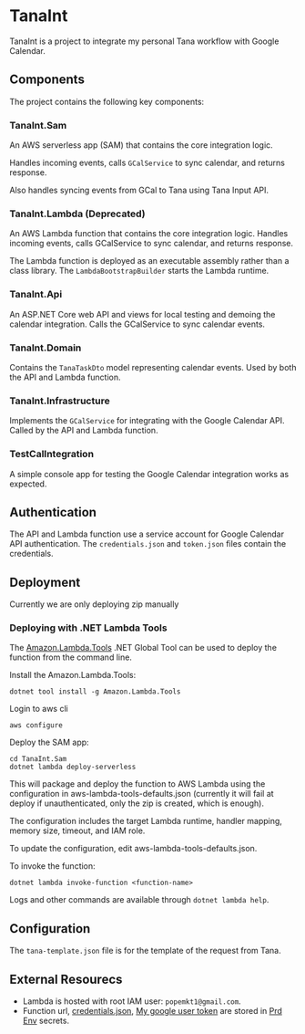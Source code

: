 # TanaInt

TanaInt is a project to integrate my personal Tana workflow with Google Calendar.

## Components

The project contains the following key components:

### TanaInt.Sam

An AWS serverless app (SAM) that contains the core integration logic.

Handles incoming events, calls `GCalService` to sync calendar, and returns response.

Also handles syncing events from GCal to Tana using Tana Input API.

### TanaInt.Lambda (Deprecated)

An AWS Lambda function that contains the core integration logic. Handles incoming events, calls GCalService to sync calendar, and returns response.

The Lambda function is deployed as an executable assembly rather than a class library. The `LambdaBootstrapBuilder` starts the Lambda runtime.

### TanaInt.Api

An ASP.NET Core web API and views for local testing and demoing the calendar integration. Calls the GCalService to sync calendar events.

### TanaInt.Domain

Contains the `TanaTaskDto` model representing calendar events. Used by both the API and Lambda function.

### TanaInt.Infrastructure

Implements the `GCalService` for integrating with the Google Calendar API. Called by the API and Lambda function.

### TestCalIntegration

A simple console app for testing the Google Calendar integration works as expected.

## Authentication

The API and Lambda function use a service account for Google Calendar API authentication. The `credentials.json` and `token.json` files contain the credentials.

## Deployment

Currently we are only deploying zip manually

### Deploying with .NET Lambda Tools
The [Amazon.Lambda.Tools](https://github.com/aws/aws-extensions-for-dotnet-cli#aws-lambda-amazonlambdatools) .NET Global Tool can be used to deploy the function from the command line.

Install the Amazon.Lambda.Tools:

```shell
dotnet tool install -g Amazon.Lambda.Tools
```

Login to aws cli 

```shell
aws configure
```

Deploy the SAM app:
```shell
cd TanaInt.Sam
dotnet lambda deploy-serverless
```

This will package and deploy the function to AWS Lambda using the configuration in aws-lambda-tools-defaults.json (currently it will fail at deploy if unauthenticated, only the zip is created, which is enough).

The configuration includes the target Lambda runtime, handler mapping, memory size, timeout, and IAM role.

To update the configuration, edit aws-lambda-tools-defaults.json.

To invoke the function:

```shell
dotnet lambda invoke-function <function-name>
```
Logs and other commands are available through `dotnet lambda help`.

## Configuration

The `tana-template.json` file is for the template of the request from Tana.

## External Resourecs
- Lambda is hosted with root IAM user: `popemkt1@gmail.com`.
- Function url, [credentials.json](Files/credentials.json), [My google user token](Files/token/Google.Apis.Auth.OAuth2.Responses.TokenResponse-user) are stored in [Prd Env](https://github.com/popemkt/TanaInt/settings/environments/1470884971/edit) secrets.
